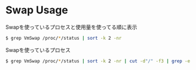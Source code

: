# Swap Usage

Swapを使っているプロセスと使用量を使ってる順に表示
```bash
$ grep VmSwap /proc/*/status | sort -k 2 -nr
```

Swapを使っているプロセス
```bash
$ grep VmSwap /proc/*/status | sort -k 2 -nr | cut -d"/" -f3 | grep -e '^[0-9]*$' | xargs -I{} ps u -p{} --no-headers
```
